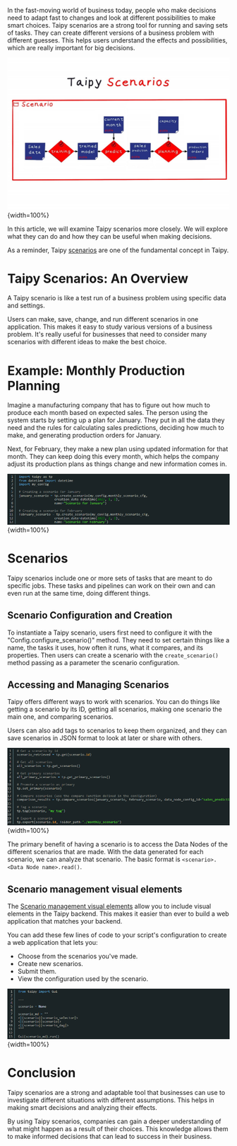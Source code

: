 In the fast-moving world of business today, people who make decisions need to adapt fast to 
changes and look at different possibilities to make smart choices. Taipy scenarios are a strong 
tool for running and saving sets of tasks. They can create different versions of a business 
problem with different guesses. This helps users understand the effects and possibilities, which 
are really important for big decisions.

![Scenarios](scenario_1_2.png){width=100%}

In this article, we will examine Taipy scenarios more closely. We will explore what they can do 
and how they can be useful when making decisions.

As a reminder, Taipy [scenarios](../../../manuals/core/concepts/scenario.md) are one of the 
fundamental concept in Taipy.

# Taipy Scenarios: An Overview

A Taipy scenario is like a test run of a business problem using specific data and settings.

Users can make, save, change, and run different scenarios in one application. This makes it easy 
to study various versions of a business problem. It's really useful for businesses that need to 
consider many scenarios with different ideas to make the best choice.

# Example: Monthly Production Planning

Imagine a manufacturing company that has to figure out how much to produce each month based on 
expected sales. The person using the system starts by setting up a plan for January. They put in 
all the data they need and the rules for calculating sales predictions, deciding how much to 
make, and generating production orders for January.

Next, for February, they make a new plan using updated information for that month. They can keep 
doing this every month, which helps the company adjust its production plans as things change and 
new information comes in.

![Monthly Production Planning](scenario_1.png){width=100%}

# Scenarios

Taipy scenarios include one or more sets of tasks that are meant to do specific jobs. These 
tasks and pipelines can work on their own and can even run at the same time, doing different things.

## Scenario Configuration and Creation

To instantiate a Taipy scenario, users first need to configure it with the 
"Config.configure_scenario()" method. They need to set certain things like a name, the tasks it 
uses, how often it runs, what it compares, and its properties. Then users can create a scenario 
with the `create_scenario()` method passing as a parameter the scenario configuration.

## Accessing and Managing Scenarios

Taipy offers different ways to work with scenarios. You can do things like getting a scenario by 
its ID, getting all scenarios, making one scenario the main one, and comparing scenarios.

Users can also add tags to scenarios to keep them organized, and they can save scenarios in JSON 
format to look at later or share with others.

![Accessing and Managing Scenarios](scenario_3.png){width=100%}

The primary benefit of having a scenario is to access the Data Nodes of the different scenarios 
that are made. With the data generated for each scenario, we can analyze that scenario. The 
basic format is `<scenario>.<Data Node name>.read()`.

## Scenario management visual elements

The [Scenario management visual elements](../../../manuals/gui/viselements/controls.md)
allow you to include visual elements in the Taipy backend. This makes it easier than ever to 
build a web application that matches your backend.

You can add these few lines of code to your script's configuration to create a web application 
that lets you:

- Choose from the scenarios you've made.
- Create new scenarios.
- Submit them.
- View the configuration used by the scenario.

![Scenario management visual elements](scenario_4.png){width=100%}

# Conclusion

Taipy scenarios are a strong and adaptable tool that businesses can use to investigate different 
situations with different assumptions. This helps in making smart decisions and analyzing their 
effects.

By using Taipy scenarios, companies can gain a deeper understanding of what might happen as a 
result of their choices. This knowledge allows them to make informed decisions that can lead to 
success in their business.
